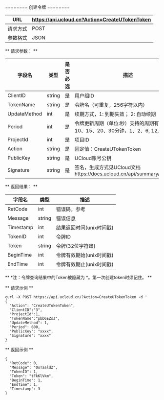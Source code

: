 

\======== 创建令牌 ========

| URL  | <https://api.ucloud.cn?Action=CreateUTokenToken> |
| ---- | ------------------------------------------------ |
| 请求方式 | POST                                             |
| 参数格式 | JSON                                             |

\*\* 请求参数： \*\*

| 字段名          | 类型     | 是否必选 | 描述                                                              |
| ------------ | ------ | ---- | --------------------------------------------------------------- |
| ClientID     | string | 是    | 用户组ID                                                           |
| TokenName    | string | 是    | 令牌名（可重复，256字符以内）                                                |
| UpdateMethod | int    | 是    | 续期方式，1: 到期失效； 2: 自动续期                                           |
| Period       | int    | 是    | 令牌更新周期（单位:秒）支持的周期有：5、10、15、20、30分钟，1、2、6, 12, 24小时              |
| ProjectId    | int    | 是    | 项目ID                                                            |
| Action       | string | 是    | 固定值：CreateUTokenToken                                           |
| PublicKey    | string | 是    | UCloud账号公钥                                                      |
| Signature    | string | 是    | 签名，生成方式见UCloud文档 <https://docs.ucloud.cn/api/summary/signature> |

\*\* 返回结果： \*\*

| 字段名       | 类型     | 描述                                                        |
| --------- | ------ | --------------------------------------------------------- |
| RetCode   | int    | 错误码，参考 [](utoken/developer/errorcode) |
| Message   | string | 错误信息                                                      |
| Timestamp | int    | 结果返回时间(unix时间戳)                                           |
| TokenID   | int    | 令牌ID                                                      |
| Token     | string | 令牌(32位字符串)                                                |
| BeginTime | int    | 令牌有效期始(unix时间戳)                                           |
| EndTime   | int    | 令牌有效期止(unix时间戳)                                           |

\*\* \*注：令牌查询结果中的Token被隐藏为 \*。第一次创建token时须记住。 \*\*

\*\* 请求示例 \*\*

``` 
curl -X POST https://api.ucloud.cn/?Action=CreateUTokenToken -d '
{
  "Action": "CreateUTokenToken",
  "ClientID":"3",
  "ProjectId":1,
  "TokenName":"pbbGEZsJ",
  "UpdateMethod": 1,
  "Period": 600,
  "PublicKey": "xxxx",
  "Signature": "xxxx"
}

```

\*\* 返回示例 \*\*

    {
      "RetCode": 0,
      "Message": "OoTaaldZ",
      "TokenID": 1,
      "Token": "tFkKlVkm",
      "BeginTime": 1,
      "EndTime": 1,
      "Timestamp": 3
    }
